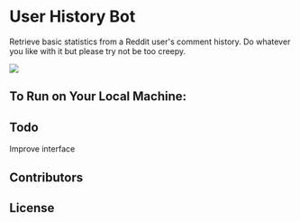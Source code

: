 User History Bot
================

Retrieve basic statistics from a Reddit user's comment history.
Do whatever you like with it but please try not be too creepy.


![](http://i.imgur.com/cDXHx1d.png)

To Run on Your Local Machine:
-

Todo
-
Improve interface

Contributors
-

License
-

